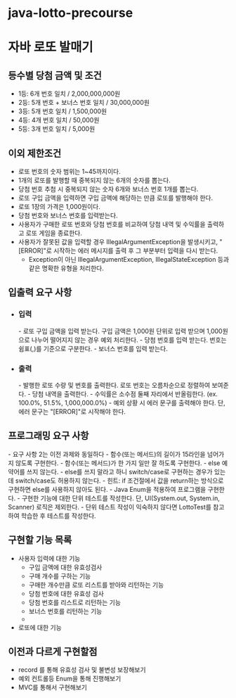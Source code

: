 # java-lotto-precourse

# 자바 로또 발매기

<h2>등수별 당첨 금액 및 조건</h2>

- 1등: 6개 번호 일치 / 2,000,000,000원
- 2등: 5개 번호 + 보너스 번호 일치 / 30,000,000원
- 3등: 5개 번호 일치 / 1,500,000원
- 4등: 4개 번호 일치 / 50,000원
- 5등: 3개 번호 일치 / 5,000원

<h2>이외 제한조건</h2>

- 로또 번호의 숫자 범위는 1~45까지이다.
- 1개의 로또를 발행할 때 중복되지 않는 6개의 숫자를 뽑는다.
- 당첨 번호 추첨 시 중복되지 않는 숫자 6개와 보너스 번호 1개를 뽑는다.
- 로또 구입 금액을 입력하면 구입 금액에 해당하는 만큼 로또를 발행해야 한다.
- 로또 1장의 가격은 1,000원이다.
- 당첨 번호와 보너스 번호를 입력받는다.
- 사용자가 구매한 로또 번호와 당첨 번호를 비교하여 당첨 내역 및 수익률을 출력하고 로또 게임을 종료한다.
- 사용자가 잘못된 값을 입력할 경우 IllegalArgumentException을 발생시키고, "[ERROR]"로 시작하는 에러 메시지를 출력 후 그 부분부터 입력을 다시 받는다.
    - Exception이 아닌 IllegalArgumentException, IllegalStateException 등과 같은 명확한 유형을 처리한다.


<h2>입출력 요구 사항</h2>

- <h3>입력</h3>
    - 로또 구입 금액을 입력 받는다. 구입 금액은 1,000원 단위로 입력 받으며 1,000원으로 나누어 떨어지지 않는 경우 예외 처리한다.
    - 당첨 번호를 입력 받는다. 번호는 쉼표(,)를 기준으로 구분한다.
    - 보너스 번호를 입력 받는다.
- <h3>출력</h3>
    - 발행한 로또 수량 및 번호를 출력한다. 로또 번호는 오름차순으로 정렬하여 보여준다.
    - 당첨 내역을 출력한다.
    - 수익률은 소수점 둘째 자리에서 반올림한다. (ex. 100.0%, 51.5%, 1,000,000.0%)
    - 예외 상황 시 에러 문구를 출력해야 한다. 단, 에러 문구는 "[ERROR]"로 시작해야 한다.


<h2>프로그래밍 요구 사항</h2>
- 요구 사항 2는 이전 과제와 동일하다
- 함수(또는 메서드)의 길이가 15라인을 넘어가지 않도록 구현한다.
    - 함수(또는 메서드)가 한 가지 일만 잘 하도록 구현한다.
- else 예약어를 쓰지 않는다.
    - else를 쓰지 말라고 하니 switch/case로 구현하는 경우가 있는데 switch/case도 허용하지 않는다.
    - 힌트: if 조건절에서 값을 return하는 방식으로 구현하면 else를 사용하지 않아도 된다.
- Java Enum을 적용하여 프로그램을 구현한다.
- 구현한 기능에 대한 단위 테스트를 작성한다. 단, UI(System.out, System.in, Scanner) 로직은 제외한다.
    - 단위 테스트 작성이 익숙하지 않다면 LottoTest를 참고하여 학습한 후 테스트를 작성한다.


<h2>구현할 기능 목록</h2>

- 사용자 입력에 대한 기능
    - 구입 금액에 대한 유효성검사
    - 구매 개수를 구하는 기능
    - 구매한 개수만큼 로또 리스트를 받아와 리턴하는 기능
    - 당첨 번호에 대한 유효성 검사
    - 당첨 번호를 리스트로 리턴하는 기능
    - 보너스 번호를 리턴하는 기능
    -
- 로또에 대한 기능

<h2>이전과 다르게 구현할점</h2>

- record 를 통해 유효성 검사 및 불변성 보장해보기
- 예외 컨트롤등 Enum을 통해 진행해보기
- MVC를 통해서 구현해보기
